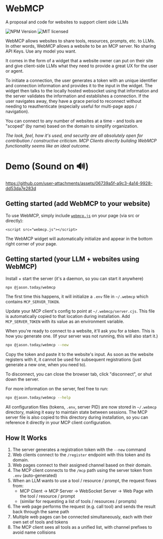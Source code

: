# WebMCP

A proposal and code for websites to support client side LLMs

![NPM Version](https://img.shields.io/npm/v/%40jason.today%2Fwebmcp) ![MIT licensed](https://img.shields.io/npm/l/%40jason.today%2Fwebmcp)

WebMCP allows websites to share tools, resources, prompts, etc. to LLMs. In other words, WebMCP allows a website to be  an MCP server. No sharing API Keys. Use any model you want.

It comes in the form of a widget that a website owner can put on their site and give client-side LLMs what they need to provide a great UX for the user or agent.

To initiate a connection, the user generates a token with an unique identifier and connection information and provides it to the input in the widget. The widget then talks to the locally hosted websocket using that information and the server validates the information and establishes a connection. If the user navigates away, they have a grace period to reconnect without needing to reauthenticate (especially useful for multi-page apps / navigation).

You can connect to any number of websites at a time - and tools are "scoped" (by name) based on the domain to simplify organization.

_The look, feel, how it's used, and security are all absolutely open for contribution / constructive criticism. MCP Clients directly building WebMCP functionality seems like an ideal outcome._

# Demo (Sound on 🔊)

https://github.com/user-attachments/assets/06739a5f-a9c3-4a14-9928-dd53da7e283d

## Getting started (add WebMCP to your website)

To use WebMCP, simply include [`webmcp.js`](https://github.com/jasonjmcghee/WebMCP/releases) on your page (via src or directly):

```
<script src="webmcp.js"></script>
```

The WebMCP widget will automatically initialize and appear in the bottom right corner of your page.


## Getting started (your LLM + websites using WebMCP)

Install + start the server (it's a daemon, so you can start it anywhere)

```bash
npx @jason.today/webmcp
```

The first time this happens, it will initialize a `.env` file in `~/.webmcp` which contains `MCP_SERVER_TOKEN`.

Update your MCP client's config to point at `~/.webmcp/server.cjs`. This file is automatically copied to that location during installation. Add `MCP_SERVER_TOKEN` with its value as an environment variable.

When you're ready to connect to a website, it'll ask you for a token. This is how you generate one.
(If your server was not running, this will also start it.)

```bash
npx @jason.today/webmcp --new
```

Copy the token and paste it to the website's input. As soon as the website registers with it, it cannot be used for subsequent registrations (just generate a new one, when you need to).

To disconnect, you can close the browser tab, click "disconnect", or shut down the server.

For more information on the server, feel free to run:

```bash
npx @jason.today/webmcp --help
```

All configuration files (tokens, `.env`, server PID) are now stored in `~/.webmcp` directory, making it easy to maintain state between sessions. The MCP server file is also copied to this directory during installation, so you can reference it directly in your MCP client configuration.

## How It Works

1. The server generates a registration token with the `--new` command
2. Web clients connect to the `/register` endpoint with this token and its domain.
3. Web pages connect to their assigned channel based on their domain.
4. The MCP client connects to the `/mcp` path using the server token from `.env` (auto-generated)
5. When an LLM wants to use a tool / resource / prompt, the request flows from:
   - MCP Client → MCP Server → WebSocket Server → Web Page with the tool / resource / prompt
   - (similar for requesting a list of tools / resources / prompts)
6. The web page performs the request (e.g. call tool) and sends the result back through the same path
7. Multiple web pages can be connected simultaneously, each with their own set of tools and tokens
8. The MCP client sees all tools as a unified list, with channel prefixes to avoid name collisions
